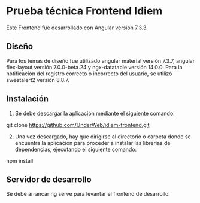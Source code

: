 # Prueba técnica Frontend Idiem

Este Frontend fue desarrollado con Angular versión 7.3.3.

## Diseño

Para los temas de diseño fue utilizado angular material versión 7.3.7, angular flex-layout versión 7.0.0-beta.24 y ngx-datatable versión 14.0.0. Para la notificación del registro correcto o incorrecto del usuario, se utilizó sweetalert2 versión 8.8.7.

## Instalación

1. Se debe descargar la aplicación mediante el siguiente comando:

git clone https://github.com/UnderWeb/idiem-frontend.git

2. Una vez descargado, hay que dirigirse al directorio o carpeta donde se encuentra la aplicación para proceder a instalar las librerías de dependencias, ejecutando el siguiente comando:

npm install

## Servidor de desarrollo

Se debe arrancar ng serve para levantar el frontend de desarrollo.